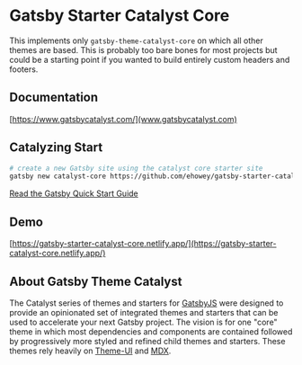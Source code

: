 # Gatsby Starter Catalyst Core

This implements only `gatsby-theme-catalyst-core` on which all other themes are based. This is probably too bare bones for most projects but could be a starting point if you wanted to build entirely custom headers and footers.

## Documentation

[https://www.gatsbycatalyst.com/](www.gatsbycatalyst.com)

## Catalyzing Start

```sh
# create a new Gatsby site using the catalyst core starter site
gatsby new catalyst-core https://github.com/ehowey/gatsby-starter-catalyst-core
```

[Read the Gatsby Quick Start Guide](https://www.gatsbyjs.org/docs/quick-start)

## Demo

[https://gatsby-starter-catalyst-core.netlify.app/](https://gatsby-starter-catalyst-core.netlify.app/)

## About Gatsby Theme Catalyst

The Catalyst series of themes and starters for [GatsbyJS](https://www.gatsbyjs.org/) were designed to provide an opinionated set of integrated themes and starters that can be used to accelerate your next Gatsby project. The vision is for one "core" theme in which most dependencies and components are contained followed by progressively more styled and refined child themes and starters. These themes rely heavily on [Theme-UI](https://theme-ui.com/) and [MDX](https://mdxjs.com/getting-started/gatsby/).

